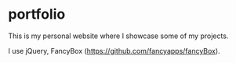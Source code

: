 portfolio
=========

This is my personal website where I showcase some of my projects. 

I use jQuery, FancyBox (https://github.com/fancyapps/fancyBox). 
